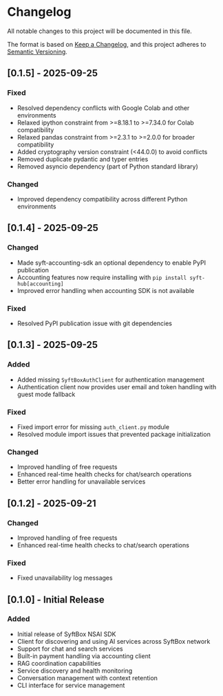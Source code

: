 # Changelog

All notable changes to this project will be documented in this file.

The format is based on [Keep a Changelog](https://keepachangelog.com/en/1.0.0/),
and this project adheres to [Semantic Versioning](https://semver.org/spec/v2.0.0.html).

## [0.1.5] - 2025-09-25

### Fixed
- Resolved dependency conflicts with Google Colab and other environments
- Relaxed ipython constraint from >=8.18.1 to >=7.34.0 for Colab compatibility  
- Relaxed pandas constraint from >=2.3.1 to >=2.0.0 for broader compatibility
- Added cryptography version constraint (<44.0.0) to avoid conflicts
- Removed duplicate pydantic and typer entries
- Removed asyncio dependency (part of Python standard library)

### Changed
- Improved dependency compatibility across different Python environments

## [0.1.4] - 2025-09-25

### Changed
- Made syft-accounting-sdk an optional dependency to enable PyPI publication
- Accounting features now require installing with `pip install syft-hub[accounting]`
- Improved error handling when accounting SDK is not available

### Fixed
- Resolved PyPI publication issue with git dependencies

## [0.1.3] - 2025-09-25

### Added
- Added missing `SyftBoxAuthClient` for authentication management
- Authentication client now provides user email and token handling with guest mode fallback

### Fixed
- Fixed import error for missing `auth_client.py` module
- Resolved module import issues that prevented package initialization

### Changed
- Improved handling of free requests
- Enhanced real-time health checks for chat/search operations
- Better error handling for unavailable services

## [0.1.2] - 2025-09-21

### Changed
- Improved handling of free requests
- Enhanced real-time health checks to chat/search operations

### Fixed
- Fixed unavailability log messages

## [0.1.0] - Initial Release

### Added
- Initial release of SyftBox NSAI SDK
- Client for discovering and using AI services across SyftBox network
- Support for chat and search services
- Built-in payment handling via accounting client
- RAG coordination capabilities
- Service discovery and health monitoring
- Conversation management with context retention
- CLI interface for service management
